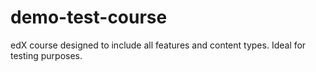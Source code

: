 # demo-test-course
edX course designed to include all features and content types.  Ideal for testing purposes.
